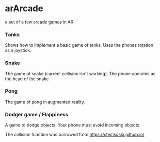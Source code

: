 # arArcade
a set of a few arcade games in AR.

### Tanks 
Shows how to implement a basic game of tanks. Uses the phones rotation as a joystick.

### Snake
The game of snake (current collision isn't working). The phone operates as the head of the snake.

### Pong
The game of pong in augmented reality.

### Dodger game / Flappiness
A game to dodge objects. Your phone must avoid incoming objects.


The collision function was borrowed from https://stemkoski.github.io/
